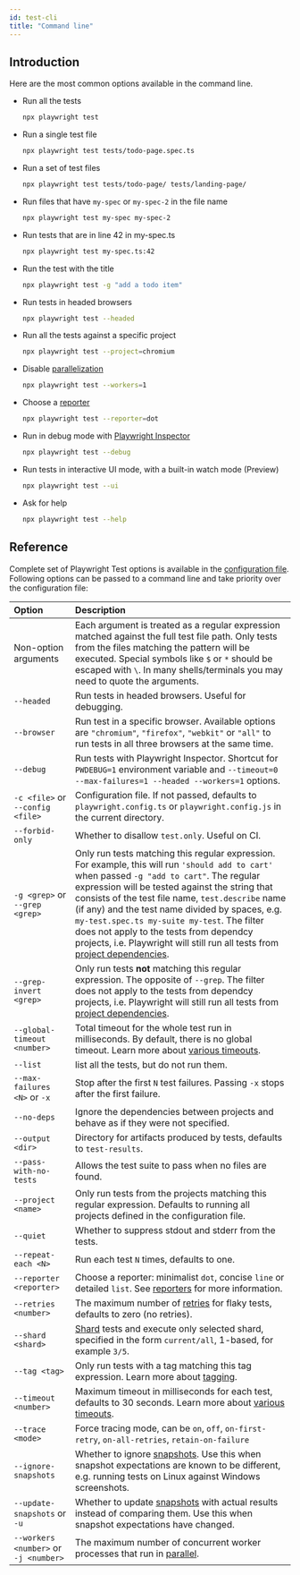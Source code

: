 ```yaml
---
id: test-cli
title: "Command line"
---
```


## Introduction

Here are the most common options available in the command line.

- Run all the tests
  ```bash
  npx playwright test
  ```

- Run a single test file
  ```bash
  npx playwright test tests/todo-page.spec.ts
  ```

- Run a set of test files
  ```bash
  npx playwright test tests/todo-page/ tests/landing-page/
  ```

- Run files that have `my-spec` or `my-spec-2` in the file name
  ```bash
  npx playwright test my-spec my-spec-2
  ```

- Run tests that are in line 42 in my-spec.ts
  ```bash
  npx playwright test my-spec.ts:42
  ```

- Run the test with the title
  ```bash
  npx playwright test -g "add a todo item"
  ```

- Run tests in headed browsers
  ```bash
  npx playwright test --headed
  ```

- Run all the tests against a specific project
  ```bash
  npx playwright test --project=chromium
  ```

- Disable [parallelization](./test-parallel.md)
  ```bash
  npx playwright test --workers=1
  ```

- Choose a [reporter](./test-reporters.md)
  ```bash
  npx playwright test --reporter=dot
  ```

- Run in debug mode with [Playwright Inspector](./debug.md)
  ```bash
  npx playwright test --debug
  ```

- Run tests in interactive UI mode, with a built-in watch mode (Preview)
  ```bash
  npx playwright test --ui
  ```

- Ask for help
  ```bash
  npx playwright test --help
  ```

## Reference

Complete set of Playwright Test options is available in the [configuration file](./test-use-options.md). Following options can be passed to a command line and take priority over the configuration file:

| Option | Description |
| :- | :- |
| Non-option arguments | Each argument is treated as a regular expression matched against the full test file path. Only tests from the files matching the pattern will be executed. Special symbols like `$` or `*` should be escaped with `\`. In many shells/terminals you may need to quote the arguments. |
| `--headed` | Run tests in headed browsers. Useful for debugging. |
|`--browser`| Run test in a specific browser. Available options are  `"chromium"`, `"firefox"`, `"webkit"` or `"all"` to run tests in all three browsers at the same time. |
| `--debug`| Run tests with Playwright Inspector. Shortcut for `PWDEBUG=1` environment variable and `--timeout=0 --max-failures=1 --headed --workers=1` options.|
| `-c <file>` or `--config <file>`| Configuration file. If not passed, defaults to `playwright.config.ts` or `playwright.config.js` in the current directory. |
| `--forbid-only` | Whether to disallow `test.only`. Useful on CI.|
| `-g <grep>` or `--grep <grep>` | Only run tests matching this regular expression. For example, this will run `'should add to cart'` when passed `-g "add to cart"`.  The regular expression will be tested against the string that consists of the test file name, `test.describe` name (if any) and the test name divided by spaces, e.g. `my-test.spec.ts my-suite my-test`. The filter does not apply to the tests from dependcy projects, i.e. Playwright will still run all tests from [project dependencies](./test-projects.md#dependencies). |
| `--grep-invert <grep>` | Only run tests **not** matching this regular expression. The opposite of `--grep`. The filter does not apply to the tests from dependcy projects, i.e. Playwright will still run all tests from [project dependencies](./test-projects.md#dependencies).|
| `--global-timeout <number>` | Total timeout for the whole test run in milliseconds. By default, there is no global timeout. Learn more about [various timeouts](./test-timeouts.md).|
| `--list` | list all the tests, but do not run them.|
| `--max-failures <N>` or `-x`| Stop after the first `N` test failures. Passing `-x` stops after the first failure.|
| `--no-deps` | Ignore the dependencies between projects and behave as if they were not specified. |
| `--output <dir>` | Directory for artifacts produced by tests, defaults to `test-results`. |
| `--pass-with-no-tests` | Allows the test suite to pass when no files are found. |
| `--project <name>` | Only run tests from the projects matching this regular expression. Defaults to running all projects defined in the configuration file.|
| `--quiet` | Whether to suppress stdout and stderr from the tests. |
| `--repeat-each <N>` | Run each test `N` times, defaults to one. |
| `--reporter <reporter>` | Choose a reporter: minimalist `dot`, concise `line` or detailed `list`. See [reporters](./test-reporters.md) for more information. |
| `--retries <number>` | The maximum number of [retries](./test-retries.md#retries) for flaky tests, defaults to zero (no retries). |
| `--shard <shard>` | [Shard](./test-parallel.md#shard-tests-between-multiple-machines) tests and execute only selected shard, specified in the form `current/all`, 1-based, for example `3/5`.|
| `--tag <tag>` | Only run tests with a tag matching this tag expression. Learn more about [tagging](./test-annotations.md#tag-tests). |
| `--timeout <number>` | Maximum timeout in milliseconds for each test, defaults to 30 seconds. Learn more about [various timeouts](./test-timeouts.md).|
| `--trace <mode>` | Force tracing mode, can be `on`, `off`, `on-first-retry`, `on-all-retries`, `retain-on-failure` |
| `--ignore-snapshots` | Whether to ignore [snapshots](./test-snapshots.md). Use this when snapshot expectations are known to be different, e.g. running tests on Linux against Windows screenshots. |
| `--update-snapshots` or `-u` | Whether to update [snapshots](./test-snapshots.md) with actual results instead of comparing them. Use this when snapshot expectations have changed.|
| `--workers <number>` or `-j <number>`| The maximum number of concurrent worker processes that run in [parallel](./test-parallel.md). |
